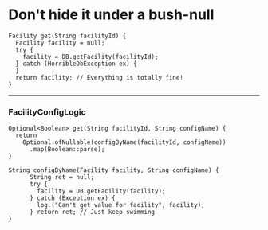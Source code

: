 # Don't hide it under a bush-null

    Facility get(String facilityId) {
      Facility facility = null;
      try {
        facility = DB.getFacility(facilityId);
      } catch (HorribleDbException ex) {
      }
      return facility; // Everything is totally fine!
    }

---
### FacilityConfigLogic

    Optional<Boolean> get(String facilityId, String configName) {
      return 
        Optional.ofNullable(configByName(facilityId, configName))
          .map(Boolean::parse);
    }

    String configByName(Facility facility, String configName) {
          String ret = null;
          try {
            facility = DB.getFacility(facility); 
          } catch (Exception ex) {
            log.("Can't get value for facility", facility); 
          } return ret; // Just keep swimming
    }
